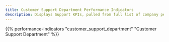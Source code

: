 ```yaml
---
title: Customer Support Department Performance Indicators
description: Displays Support KPIs, pulled from full list of company performance indicators.
---
```


{{% performance-indicators "customer_support_department" "Customer Support Department" %}}
